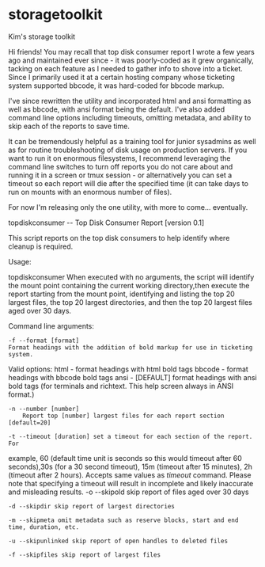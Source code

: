 # storagetoolkit
Kim's storage toolkit

Hi friends! You may recall that top disk consumer report I wrote a few years ago and maintained ever since - it was poorly-coded as it grew organically, tacking on each feature as I needed to gather info to shove into a ticket. Since I primarily used it at a certain hosting company whose ticketing system supported bbcode, it was hard-coded for bbcode markup. 



I've since rewritten the utility and incorporated html and ansi formatting as well as bbcode, with ansi format being the default. I've also added command line options including timeouts, omitting metadata, and ability to skip each of the reports to save time. 



It can be tremendously helpful as a training tool for junior sysadmins as well as for routine troubleshooting of disk usage on production servers. If you want to run it on enormous filesystems, I recommend leveraging the command line switches to turn off reports you do not care about and running it in a screen or tmux session - or alternatively you can set a timeout so each report will die after the specified time (it can take days to run on mounts with an enormous number of files). 



For now I'm releasing only the one utility, with more to come... eventually.

topdiskconsumer  -- Top Disk Consumer Report [version 0.1]


This script reports on the top disk consumers to help identify where cleanup is required.


Usage:


topdiskconsumer
When executed with no arguments, the script will identify the mount point 
containing the current working directory,then execute the report starting 
from the mount point, identifying and listing the top 20 largest files, the 
top 20 largest directories, and then the top 20 largest files aged over 30 
days.

Command line arguments:

	-f --format [format]
	Format headings with the addition of bold markup for use in ticketing system. 
Valid options:
		html - format headings with html bold tags
		bbcode - format headings with bbcode bold tags
		ansi - [DEFAULT] format headings with ansi bold tags (for terminals and richtext. This help screen always in ANSI format.)

	-n --number [number]
		Report top [number] largest files for each report section [default=20]

	-t --timeout [duration] set a timeout for each section of the report. For 
example, 60 (default time unit is seconds so this would timeout after 60 seconds),30s (for a 30 second timeout), 15m (timeout after 15 minutes), 2h (timeout after
2 hours). Accepts same values as _timeout_ command. Please note that specifying a timeout will result in incomplete and likely inaccurate and misleading results.
	-o --skipold skip report of files aged over 30 days 

	-d --skipdir skip report of largest directories

	-m --skipmeta omit metadata such as reserve blocks, start and end time, duration, etc.

	-u --skipunlinked skip report of open handles to deleted files

	-f --skipfiles skip report of largest files


